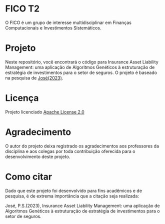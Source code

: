 # FICO T2

O FICO é um grupo de interesse multidisciplinar em Finanças Computacionais e
Investimentos Sistemáticos.

# Projeto

Neste repositório, você encontrará o código para Insurance Asset Liability Management:
uma aplicação de Algoritmos Genéticos à estruturação de estratégia de investimentos
para o setor de seguros. O projeto é baseado na pesquisa de [José(2023)](https://github.com/fico-ita/po_245_2023_T2/blob/developer/README.md).

# Licença

Projeto licenciado [Apache License 2.0](https://www.apache.org/licenses/LICENSE-2.0)

# Agradecimento

O autor do projeto deixa registrado os agradecimentos aos professores da disciplina e aos colegas por toda contribuição oferecida para o desenvolvimento deste projeto.

# Como citar

Dado que este projeto foi desenvolvido para fins acadêmicos e de pesquisa, é de extrema importância que a citação seja realizada:

José, P.S.(2023), Insurance Asset Liability Management: uma aplicação de Algoritmos Genéticos à estruturação de estratégia de investimentos para o setor de seguros.
